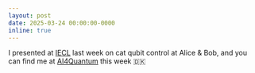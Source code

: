 ```yaml
---
layout: post
date: 2025-03-24 00:00:00-0000
inline: true
---
```


I presented at [IECL](https://iecl.univ-lorraine.fr/home/) last week on cat qubit control at Alice & Bob, and you can find me at [AI4Quantum](https://sciencecluster.dk/event/conference-ai4quantum/) this week 🇩🇰
